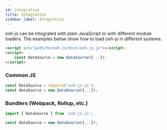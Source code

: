 ```yaml
---
id: integration
title: Integration
sidebar_label: Integration
---
```


osh-js can be integrated with plain JavaScript or with different module loaders. The examples below show how to load osh-js in different systems.


```html
<script src="path/to/osh-js/dist/osh-js.js"></script>
<script>
    const dataSource = new DataSource({...});
</script>
```

### Common JS

```javascript 1.8
const DataSource = require('osh-js.js');
const dataSource = new DataSource({...});
```

### Bundlers (Webpack, Rollup, etc.)

```javascript
import { DataSource } from 'osh-js.js';

const dataSource = new DataSource({...});
```

